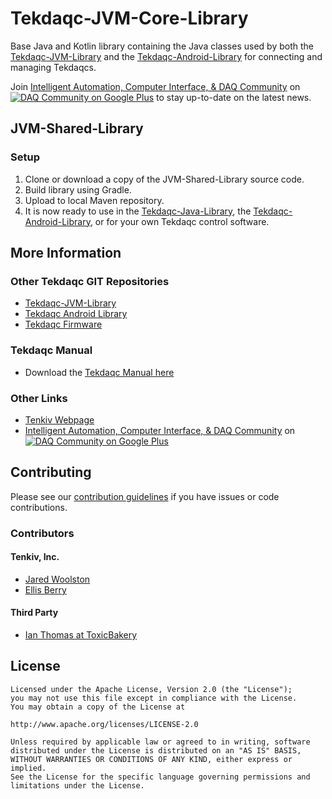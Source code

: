 Tekdaqc-JVM-Core-Library
====================

Base Java and Kotlin library containing the Java classes used by both the [Tekdaqc-JVM-Library](https://github.com/Tenkiv/Tekdaqc-JVM-Library) and the [Tekdaqc-Android-Library](https://github.com/Tenkiv/Tekdaqc-Android-Library) for connecting and managing Tekdaqcs.

Join [Intelligent Automation, Computer Interface, & DAQ Community](https://plus.google.com/u/0/communities/109351353187504550254) on [![DAQ Community on Google Plus](https://ssl.gstatic.com/images/icons/gplus-16.png)](https://plus.google.com/u/0/communities/109351353187504550254) to stay up-to-date on the latest news.

## JVM-Shared-Library

### Setup

1. Clone or download a copy of the JVM-Shared-Library source code.
2. Build library using Gradle.
3. Upload to local Maven repository.
4. It is now ready to use in the [Tekdaqc-Java-Library](https://github.com/Tenkiv/Tekdaqc-JVM-Library), the [Tekdaqc-Android-Library](https://github.com/Tenkiv/Tekdaqc-Android-Library), or for your own Tekdaqc control software.

## More Information

### Other Tekdaqc GIT Repositories
* [Tekdaqc-JVM-Library](https://github.com/Tenkiv/Tekdaqc-JVM-Library)
* [Tekdaqc Android Library](https://github.com/Tenkiv/Tekdaqc-Android-Library)
* [Tekdaqc Firmware](https://github.com/Tenkiv/Tekdaqc-Firmware)

### Tekdaqc Manual
* Download the [Tekdaqc Manual here](http://www.tenkiv.com/tekdaqc_manual_pdf_v3.pdf)

### Other Links
* [Tenkiv Webpage](http://www.tenkiv.com/)
* [Intelligent Automation, Computer Interface, & DAQ Community](https://plus.google.com/u/0/communities/109351353187504550254) on [![DAQ Community on Google Plus](https://ssl.gstatic.com/images/icons/gplus-16.png)](https://plus.google.com/u/0/communities/109351353187504550254)

## Contributing

Please see our [contribution guidelines](https://github.com/Tenkiv/Tekdaqc-Android-Library/blob/master/CONTRIBUTING.md) if you have issues or code contributions.

### Contributors
#### Tenkiv, Inc.
* [Jared Woolston](https://github.com/jwoolston)
* [Ellis Berry](https://github.com/ejberry)

#### Third Party
* [Ian Thomas at ToxicBakery](https://github.com/ToxicBakery)

## License

    Licensed under the Apache License, Version 2.0 (the "License");
    you may not use this file except in compliance with the License.
    You may obtain a copy of the License at
    
    http://www.apache.org/licenses/LICENSE-2.0
    
    Unless required by applicable law or agreed to in writing, software
    distributed under the License is distributed on an "AS IS" BASIS,
    WITHOUT WARRANTIES OR CONDITIONS OF ANY KIND, either express or implied.
    See the License for the specific language governing permissions and
    limitations under the License.
